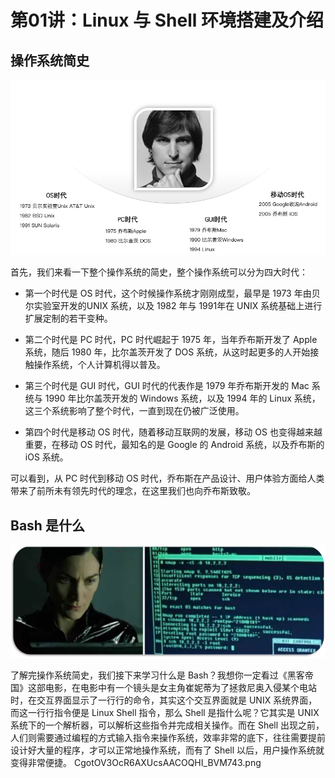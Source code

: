 # 第01讲：Linux 与 Shell 环境搭建及介绍

## 操作系统简史 

![](/static/image/CgotOV3OcR2AGGnhAAFTLJlqgys080.png)

首先，我们来看一下整个操作系统的简史，整个操作系统可以分为四大时代：

* 第一个时代是 OS 时代，这个时候操作系统才刚刚成型，最早是 1973 年由贝尔实验室开发的UNIX 系统，以及 1982 年与 1991年在 UNIX 系统基础上进行扩展定制的若干变种。

* 第二个时代是 PC 时代，PC 时代崛起于 1975 年，当年乔布斯开发了 Apple 系统，随后 1980 年，比尔盖茨开发了 DOS 系统，从这时起更多的人开始接触操作系统，个人计算机得以普及。

* 第三个时代是 GUI 时代，GUI 时代的代表作是 1979 年乔布斯开发的 Mac 系统与 1990 年比尔盖茨开发的 Windows 系统，以及 1994 年的 Linux 系统，这三个系统影响了整个时代，一直到现在仍被广泛使用。

* 第四个时代是移动 OS 时代，随着移动互联网的发展，移动 OS 也变得越来越重要，在移动 OS 时代，最知名的是 Google 的 Android 系统，以及乔布斯的 iOS 系统。

可以看到，从 PC 时代到移动 OS 时代，乔布斯在产品设计、用户体验方面给人类带来了前所未有领先时代的理念，在这里我们也向乔布斯致敬。


## Bash 是什么

![](/static/image/CgoB5l3OcR2AV-1_AARjoDt0imA774.png)

了解完操作系统简史，我们接下来学习什么是 Bash？我想你一定看过《黑客帝国》这部电影，在电影中有一个镜头是女主角崔妮蒂为了拯救尼奥入侵某个电站时，在交互界面显示了一行行的命令，其实这个交互界面就是 UNIX 系统界面，而这一行行指令便是 Linux Shell 指令，那么 Shell 是指什么呢？它其实是 UNIX 系统下的一个解析器，可以解析这些指令并完成相关操作。而在 Shell 出现之前，人们则需要通过编程的方式输入指令来操作系统，效率非常的底下，往往需要提前设计好大量的程序，才可以正常地操作系统，而有了 Shell 以后，用户操作系统就变得非常便捷。
CgotOV3OcR6AXUcsAACOQHI_BVM743.png